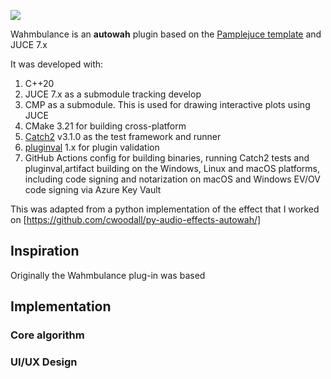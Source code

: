[![](https://github.com/cwoodall/wahmbulance/workflows/Pamplejuce/badge.svg)](https://github.com/cwoodall/wahmbulance/actions)

Wahmbulance is an **autowah** plugin based on the [Pamplejuce template]() and JUCE 7.x

It was developed with:

1. C++20
2. JUCE 7.x as a submodule tracking develop
3. CMP as a submodule. This is used for drawing interactive plots using JUCE
4. CMake 3.21 for building cross-platform
5. [Catch2](https://github.com/catchorg/Catch2) v3.1.0 as the test framework and runner
6. [pluginval](http://github.com/tracktion/pluginval) 1.x for plugin validation
7. GitHub Actions config for building binaries, running Catch2 tests and pluginval,artifact building on the Windows, Linux and macOS platforms, including code signing and notarization on macOS and Windows EV/OV code signing via Azure Key Vault

This was adapted from a python implementation of the effect that I worked on [https://github.com/cwoodall/py-audio-effects-autowah/]
## Inspiration

Originally the Wahmbulance plug-in was based

## Implementation

### Core algorithm

### UI/UX Design
